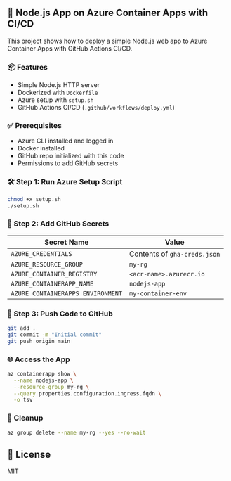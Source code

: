 ## 🚀 Node.js App on Azure Container Apps with CI/CD

This project shows how to deploy a simple Node.js web app to Azure Container Apps with GitHub Actions CI/CD.

### 📦 Features

- Simple Node.js HTTP server
- Dockerized with `Dockerfile`
- Azure setup with `setup.sh`
- GitHub Actions CI/CD (`.github/workflows/deploy.yml`)

### ✅ Prerequisites

- Azure CLI installed and logged in
- Docker installed
- GitHub repo initialized with this code
- Permissions to add GitHub secrets

### 🛠️ Step 1: Run Azure Setup Script

```bash
chmod +x setup.sh
./setup.sh
```

### 🔐 Step 2: Add GitHub Secrets

| Secret Name | Value |
|-------------|-------|
| `AZURE_CREDENTIALS` | Contents of `gha-creds.json` |
| `AZURE_RESOURCE_GROUP` | `my-rg` |
| `AZURE_CONTAINER_REGISTRY` | `<acr-name>.azurecr.io` |
| `AZURE_CONTAINERAPP_NAME` | `nodejs-app` |
| `AZURE_CONTAINERAPPS_ENVIRONMENT` | `my-container-env` |

### 🚀 Step 3: Push Code to GitHub

```bash
git add .
git commit -m "Initial commit"
git push origin main
```

### 🌐 Access the App

```bash
az containerapp show \
  --name nodejs-app \
  --resource-group my-rg \
  --query properties.configuration.ingress.fqdn \
  -o tsv
```

### 🧹 Cleanup

```bash
az group delete --name my-rg --yes --no-wait
```

## 📝 License

MIT
